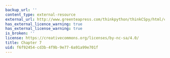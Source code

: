 ```yaml
---
backup_url: ''
content_type: external-resource
external_url: http://www.greenteapress.com/thinkpython/thinkCSpy/html/chap07.html
has_external_licence_warning: true
has_external_license_warning: true
is_broken: ''
license: https://creativecommons.org/licenses/by-nc-sa/4.0/
title: Chapter 7
uid: f6f92454-cd3b-4f9b-9e77-6a91a99e701f
---
```

